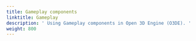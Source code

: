 ```yaml
---
title: Gameplay components
linktitle: Gameplay
description: ' Using Gameplay components in Open 3D Engine (O3DE). '
weight: 800
---
```

